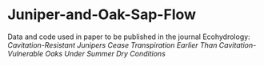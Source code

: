 # Juniper-and-Oak-Sap-Flow
Data and code used in paper to be published in the journal Ecohydrology: <i>Cavitation-Resistant Junipers Cease Transpiration Earlier Than  Cavitation-Vulnerable Oaks Under Summer Dry Conditions</i>
